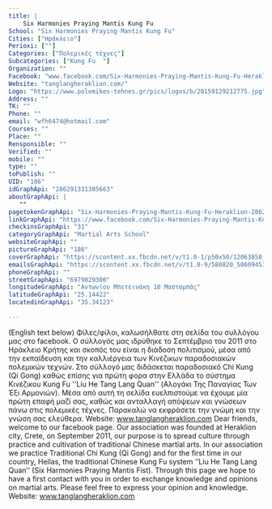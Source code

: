 ```yaml
---
title: |
    Six Harmonies Praying Mantis Kung Fu
School: "Six Harmonies Praying Mantis Kung Fu"
Cities: ["Ηράκλειο"]
Perioxi: [""]
Categories: ["Πολεμικές τέχνες"]
Subcategories: ["Kung Fu  "]
Organization: ""
Facebook: "www.facebook.com/Six-Harmonies-Praying-Mantis-Kung-Fu-Heraklion-286291331385663/timeline/"
Website: "tanglangheraklion.com/"
Logo: "https://www.polemikes-tehnes.gr/pics/logos/b/20159129212775.jpg"
Address: ""
TK: ""
Phone: ""
email: "wfh6474@hotmail.com"
Courses: ""
Place: ""
Rensponsible: ""
Verified: ""
mobile: ""
type: ""
toPublish: ""
UID: "186"
idGraphApi: "286291331385663"
aboutGraphApi: | 
   ""
pagetokenGraphApi: "Six-Harmonies-Praying-Mantis-Kung-Fu-Heraklion-286291331385663"
linkGraphApi: "https://www.facebook.com/Six-Harmonies-Praying-Mantis-Kung-Fu-Heraklion-286291331385663/"
checkinsGraphApi: "31"
categoryGraphApi: "Martial Arts School"
websiteGraphApi: ""
pictureGraphApi: "186"
coverGraphApi: "https://scontent.xx.fbcdn.net/v/t1.0-1/p50x50/12063858_1177733725574748_7737507388767249895_n.jpg?oh=1775a22edb610e11de6cfa137152fefc&amp;oe=5B4CEC31"
emailsGraphApi: "https://scontent.xx.fbcdn.net/v/t1.0-9/580820_506094536072007_602164234_n.jpg?oh=fb230a69711332fc7743e1df60dd8339&amp;oe=5B40518E"
phoneGraphApi: ""
streetGraphApi: "6979029300"
longitudeGraphApi: "Αντωνίου Μπετεινάκη 10 Μασταμπάς"
latitudeGraphApi: "25.14422"
locatedinGraphApi: "35.34123"

---
```


(English text below) Φίλες/φίλοι, καλωσήλθατε στη σελίδα του συλλόγου μας στο facebook. Ο σύλλογός μας ιδρύθηκε το Σεπτέμβριο του 2011 στο Ηράκλειο Κρήτης και σκοπός του είναι η διάδοση πολιτισμού, μέσα από την εκπαίδευση και την καλλιέργεια των Κινέζικων παραδοσιακών πολεμικών τεχνών. Στο σύλλογό μας διδάσκεται παραδοσιακό Chi Kung (Qi Gong) καθώς επίσης για πρώτη φορα στην Ελλάδα το σύστημα Κινέζικου Kung Fu &#39;&#39;Liu He Tang Lang Quan&#39;&#39; (Αλογάκι Της Παναγίας Των Έξι Αρμονιών). Μέσα από αυτή τη σελίδα ευελπιστούμε να έχουμε μία πρώτη επαφή μαζί σας, καθώς και ανταλλαγή απόψεων και γνώσεων πάνω στις πολεμικές τέχνες. Παρακαλώ να εκφράσετε την γνώμη και την γνώση σας ελεύθερα. Website: www.tanglangheraklion.com Dear friends, welcome to our facebook page. Our association was founded at Heraklion city, Crete, on September 2011, our purpose is to spread culture through practice and cultivation of traditional Chinese martial arts. In our association we practice Traditional Chi Kung (Qi Gong) and for the first time in our country, Hellas, the traditional Chinese Kung Fu system ‘’Liu He Tang Lang Quan’’ (Six Harmonies Praying Mantis Fist). Through this page we hope to have a first contact with you in order to exchange knowledge and opinions on martial arts. Please feel free to express your opinion and knowledge. Website: www.tanglangheraklion.com 

